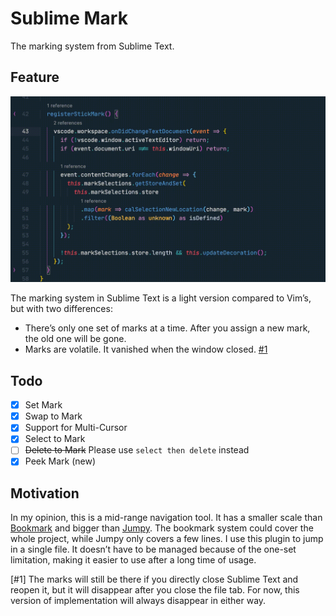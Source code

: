 # Sublime Mark

The marking system from Sublime Text.

## Feature

![preview](preview.gif)

The marking system in Sublime Text is a light version compared to Vim’s, but with two differences:

- There’s only one set of marks at a time. After you assign a new mark, the old one will be gone.
- Marks are volatile. It vanished when the window closed. [#1](#1)

## Todo

- [x] Set Mark
- [x] Swap to Mark
- [x] Support for Multi-Cursor
- [x] Select to Mark
- [ ] ~~Delete to Mark~~ Please use `select then delete` instead
- [x] Peek Mark (new)

## Motivation

In my opinion, this is a mid-range navigation tool. It has a smaller scale than [Bookmark](https://marketplace.visualstudio.com/items?itemName=alefragnani.Bookmarks) and bigger than [Jumpy](https://marketplace.visualstudio.com/items?itemName=wmaurer.vscode-jumpy). The bookmark system could cover the whole project, while Jumpy only covers a few lines. I use this plugin to jump in a single file. It doesn’t have to be managed because of the one-set limitation, making it easier to use after a long time of usage.

<a id="1">[#1]</a> The marks will still be there if you directly close Sublime Text and reopen it, but it will disappear after you close the file tab. For now, this version of implementation will always disappear in either way.
